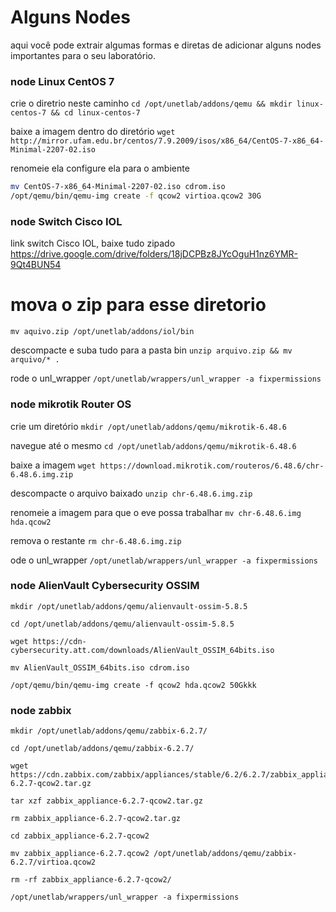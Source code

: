 # Alguns Nodes
aqui você pode extrair algumas formas e diretas de adicionar alguns nodes importantes para o seu laboratório.

### node Linux CentOS 7
crie o diretrio neste caminho
`cd /opt/unetlab/addons/qemu && mkdir linux-centos-7 && cd linux-centos-7`

baixe a imagem dentro do diretório
`wget http://mirror.ufam.edu.br/centos/7.9.2009/isos/x86_64/CentOS-7-x86_64-Minimal-2207-02.iso`

renomeie ela configure ela para o ambiente
```sh
mv CentOS-7-x86_64-Minimal-2207-02.iso cdrom.iso
/opt/qemu/bin/qemu-img create -f qcow2 virtioa.qcow2 30G
```

### node Switch Cisco IOL
link switch Cisco IOL, baixe tudo zipado
https://drive.google.com/drive/folders/18jDCPBz8JYcOguH1nz6YMR-9Qt4BUN54

# mova o zip para esse diretorio
`mv aquivo.zip /opt/unetlab/addons/iol/bin`

descompacte e suba tudo para a pasta bin
`unzip arquivo.zip && mv arquivo/* .`

rode o unl_wrapper
`/opt/unetlab/wrappers/unl_wrapper -a fixpermissions`

### node mikrotik Router OS
crie um diretório
`mkdir /opt/unetlab/addons/qemu/mikrotik-6.48.6`

navegue até o mesmo
`cd /opt/unetlab/addons/qemu/mikrotik-6.48.6`

baixe a imagem
`wget https://download.mikrotik.com/routeros/6.48.6/chr-6.48.6.img.zip`

descompacte o arquivo baixado
`unzip chr-6.48.6.img.zip`

renomeie a imagem para que o eve possa trabalhar
`mv chr-6.48.6.img hda.qcow2`

remova o restante
`rm chr-6.48.6.img.zip`

 ode o unl_wrapper
`/opt/unetlab/wrappers/unl_wrapper -a fixpermissions`


### node AlienVault Cybersecurity OSSIM
```
mkdir /opt/unetlab/addons/qemu/alienvault-ossim-5.8.5

cd /opt/unetlab/addons/qemu/alienvault-ossim-5.8.5

wget https://cdn-cybersecurity.att.com/downloads/AlienVault_OSSIM_64bits.iso

mv AlienVault_OSSIM_64bits.iso cdrom.iso

/opt/qemu/bin/qemu-img create -f qcow2 hda.qcow2 50Gkkk
```

### node zabbix
```
mkdir /opt/unetlab/addons/qemu/zabbix-6.2.7/

cd /opt/unetlab/addons/qemu/zabbix-6.2.7/

wget https://cdn.zabbix.com/zabbix/appliances/stable/6.2/6.2.7/zabbix_appliance-6.2.7-qcow2.tar.gz

tar xzf zabbix_appliance-6.2.7-qcow2.tar.gz

rm zabbix_appliance-6.2.7-qcow2.tar.gz

cd zabbix_appliance-6.2.7-qcow2

mv zabbix_appliance-6.2.7.qcow2 /opt/unetlab/addons/qemu/zabbix-6.2.7/virtioa.qcow2

rm -rf zabbix_appliance-6.2.7-qcow2/

/opt/unetlab/wrappers/unl_wrapper -a fixpermissions
```




<!--

# Adicione uma network cloud0

# Adicione dois routers e os conecte a rede network criada

# Adicione um switch e conecte aos routers

# Adicione um Virtual PC e o conect ao switch
-->


